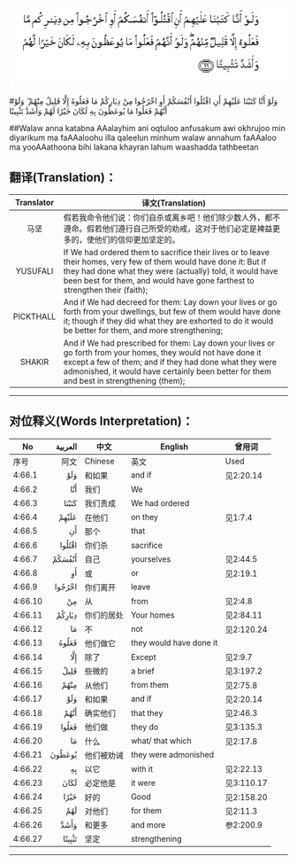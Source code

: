 ![004:066](images/004_066.gif)

#وَلَوْ أَنَّا كَتَبْنَا عَلَيْهِمْ أَنِ اقْتُلُوا أَنْفُسَكُمْ أَوِ اخْرُجُوا مِنْ دِيَارِكُمْ مَا فَعَلُوهُ إِلَّا قَلِيلٌ مِنْهُمْ ۖ وَلَوْ أَنَّهُمْ فَعَلُوا مَا يُوعَظُونَ بِهِ لَكَانَ خَيْرًا لَهُمْ وَأَشَدَّ تَثْبِيتًا 

##Walaw anna katabna AAalayhim ani oqtuloo anfusakum awi okhrujoo min diyarikum ma faAAaloohu illa qaleelun minhum walaw annahum faAAaloo ma yooAAathoona bihi lakana khayran lahum waashadda tathbeetan 

## 翻译(Translation)：

| Translator | 译文(Translation)                                            |
| :--------: | ------------------------------------------------------------ |
|    马坚    | 假若我命令他们说：你们自杀或离乡吧！他们除少数人外，都不遵命。假若他们遵行自己所受的劝戒，这对于他们必定是裨益更多的，使他们的信仰更加坚定的。 |
|  YUSUFALI  | If We had ordered them to sacrifice their lives or to leave their homes, very few of them would have done it: But if they had done what they were (actually) told, it would have been best for them, and would have gone farthest to strengthen their (faith); |
| PICKTHALL  | And if We had decreed for them: Lay down your lives or go forth from your dwellings, but few of them would have done it; though if they did what they are exhorted to do it would be better for them, and more strengthening; |
|   SHAKIR   | And if We had prescribed for them: Lay down your lives or go forth from your homes, they would not have done it except a few of them; and if they had done what they were admonished, it would have certainly been better for them and best in strengthening (them); |

---

## 对位释义(Words Interpretation)：

| No   | العربية | 中文    | English | 曾用词 |
| ---- | ------: | ------- | ------- | ------ |
| 序号 |    阿文 | Chinese | 英文    | Used   |
| 4:66.1  | وَلَوْ    | 和如果     | and if                  | 见2:20.14  |
| 4:66.2  | أَنَّا    | 我们       | We                      |            |
| 4:66.3  | كَتَبْنَا  | 我们责成   | We had ordered          |            |
| 4:66.4  | عَلَيْهِمْ  | 在他们     | on they                 | 见1:7.4    |
| 4:66.5  | أَنِ     | 那个       | that                    |            |
| 4:66.6  | اقْتُلُوا | 你们杀     | sacrifice               |            |
| 4:66.7  | أَنْفُسَكُمْ | 自己       | yourselves              | 见2:44.5   |
| 4:66.8  | أَوِ     | 或         | or                      | 见2:19.1   |
| 4:66.9  | اخْرُجُوا | 你们离开   | leave                   |            |
| 4:66.10 | مِنْ     | 从         | from                    | 见2:4.8    |
| 4:66.11 | دِيَارِكُمْ | 你们的居处 | Your homes              | 见2:84.11  |
| 4:66.12 | مَا     | 不         | not                     | 见2:120.24 |
| 4:66.13 | فَعَلُوهُ  | 他们做它   | they would have done it |            |
| 4:66.14 | إِلَّا    | 除了       | Except                  | 见2:9.7    |
| 4:66.15 | قَلِيلٌ   | 些微的     | a brief                 | 见3:197.2  |
| 4:66.16 | مِنْهُمْ   | 从他们     | from them               | 见2:75.8   |
| 4:66.17 | وَلَوْ    | 和如果     | and if                  | 见2:20.14  |
| 4:66.18 | أَنَّهُمْ   | 确实他们   | that they               | 见2:46.3   |
| 4:66.19 | فَعَلُوا  | 他们做     | they do                 | 见3:135.3  |
| 4:66.20 | مَا     | 什么       | what/ that which        | 见2:17.8   |
| 4:66.21 | يُوعَظُونَ | 他们被劝诫 | they were admonished    |            |
| 4:66.22 | بِهِ     | 以它       | with it                 | 见2:22.13  |
| 4:66.23 | لَكَانَ   | 必定他是   | it were                 | 见3:110.17 |
| 4:66.24 | خَيْرًا   | 好的       | Good                    | 见2:158.20 |
| 4:66.25 | لَهُمْ    | 对他们     | for them                | 见2:11.3   |
| 4:66.26 | وَأَشَدَّ   | 和更多     | and more                | 参2:200.9  |
| 4:66.27 | تَثْبِيتًا | 坚定       | strengthening           |            |

---
